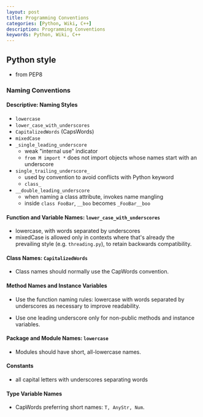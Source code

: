 ```yaml
---
layout: post
title: Programming Conventions
categories: [Python, Wiki, C++]
description: Programming Conventions
keywords: Python, Wiki, C++
---
```


## Python style

- from PEP8

### Naming Conventions

#### Descriptive: Naming Styles

- `lowercase`
- `lower_case_with_underscores`
- `CapitalizedWords` (CapsWords)
- `mixedCase`
- `_single_leading_underscore`
  - weak "internal use" indicator
  - `from M import *` does not import objects whose names start with an underscore
- `single_trailing_underscore_`
  - used by convention to avoid conflicts with Python keyword
  - `class_`
- `__double_leading_underscore`
  - when naming a class attribute, invokes name mangling
  - inside `class FooBar`, `__boo` becomes `_FooBar__boo`

#### Function and Variable Names: `lower_case_with_underscores`

- lowercase, with words separated by underscores
- mixedCase is allowed only in contexts where that's already the prevailing style (e.g. `threading.py`), to retain backwards compatibility.

#### Class Names: `CapitalizedWords`

- Class names should normally use the CapWords convention.

#### Method Names and Instance Variables

- Use the function naming rules: lowercase with words separated by underscores as necessary to improve readability.

- Use one leading underscore only for non-public methods and instance variables.

#### Package and Module Names: `lowercase`

- Modules should have short, all-lowercase names.

#### Constants

- all capital letters with underscores separating words

#### Type Variable Names

- CapWords preferring short names: `T, AnyStr, Num`.
